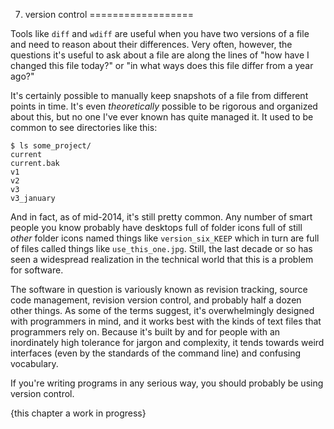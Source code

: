 7. version control
==================

Tools like `diff` and `wdiff` are useful when you have two versions of a file
and need to reason about their differences.  Very often, however, the questions
it's useful to ask about a file are along the lines of "how have I changed this
file today?" or "in what ways does this file differ from a year ago?"

It's certainly possible to manually keep snapshots of a file from different
points in time.  It's even _theoretically_ possible to be rigorous and
organized about this, but no one I've ever known has quite managed it.  It used
to be common to see directories like this:

<!-- exec -->

    $ ls some_project/
    current
    current.bak
    v1
    v2
    v3
    v3_january

<!-- end -->

And in fact, as of mid-2014, it's still pretty common.  Any number of smart
people you know probably have desktops full of folder icons full of still
_other_ folder icons named things like `version_six_KEEP` which in turn are
full of files called things like `use_this_one.jpg`.  Still, the last decade or
so has seen a widespread realization in the technical world that this is a
problem for software.

The software in question is variously known as revision tracking, source code
management, revision version control, and probably half a dozen other things.
As some of the terms suggest, it's overwhelmingly designed with programmers in
mind, and it works best with the kinds of text files that programmers rely on.
Because it's built by and for people with an inordinately high tolerance for
jargon and complexity, it tends towards weird interfaces (even by the standards
of the command line) and confusing vocabulary.

If you're writing programs in any serious way, you should probably be using
version control.  

{this chapter a work in progress}
